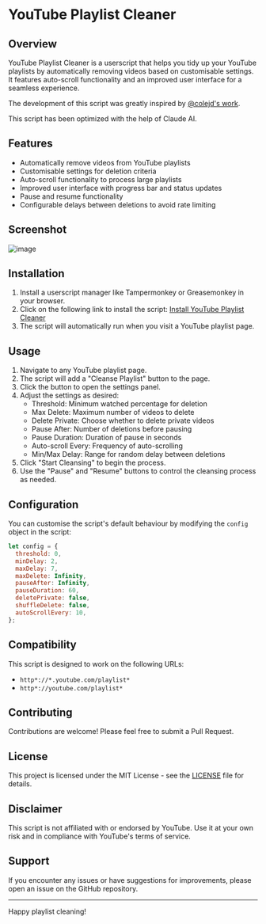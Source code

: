 # YouTube Playlist Cleaner

## Overview

YouTube Playlist Cleaner is a userscript that helps you tidy up your YouTube playlists by automatically removing videos based on customisable settings. 
It features auto-scroll functionality and an improved user interface for a seamless experience.

The development of this script was greatly inspired by [@colejd's work](https://gist.github.com/astamicu/eb351ce10451f1a51b71a1287d36880f?permalink_comment_id=4489588#gistcomment-4489588).

This script has been optimized with the help of Claude AI.

## Features

- Automatically remove videos from YouTube playlists
- Customisable settings for deletion criteria
- Auto-scroll functionality to process large playlists
- Improved user interface with progress bar and status updates
- Pause and resume functionality
- Configurable delays between deletions to avoid rate limiting

## Screenshot

![image](https://github.com/user-attachments/assets/48dd8e03-d608-4a87-9dd6-3f67e3c77e15)

## Installation

1. Install a userscript manager like Tampermonkey or Greasemonkey in your browser.
2. Click on the following link to install the script: [Install YouTube Playlist Cleaner](https://github.com/John-nata/YT-Playlist-Cleaner/raw/main/YT-playlist-cleaner.js)
3. The script will automatically run when you visit a YouTube playlist page.

## Usage

1. Navigate to any YouTube playlist page.
2. The script will add a "Cleanse Playlist" button to the page.
3. Click the button to open the settings panel.
4. Adjust the settings as desired:
   - Threshold: Minimum watched percentage for deletion
   - Max Delete: Maximum number of videos to delete
   - Delete Private: Choose whether to delete private videos
   - Pause After: Number of deletions before pausing
   - Pause Duration: Duration of pause in seconds
   - Auto-scroll Every: Frequency of auto-scrolling
   - Min/Max Delay: Range for random delay between deletions
5. Click "Start Cleansing" to begin the process.
6. Use the "Pause" and "Resume" buttons to control the cleansing process as needed.

## Configuration

You can customise the script's default behaviour by modifying the `config` object in the script:

```javascript
let config = {
  threshold: 0,
  minDelay: 2,
  maxDelay: 7,
  maxDelete: Infinity,
  pauseAfter: Infinity,
  pauseDuration: 60,
  deletePrivate: false,
  shuffleDelete: false,
  autoScrollEvery: 10,
};
```

## Compatibility

This script is designed to work on the following URLs:
- `http*://*.youtube.com/playlist*`
- `http*://youtube.com/playlist*`

## Contributing

Contributions are welcome! Please feel free to submit a Pull Request.

## License

This project is licensed under the MIT License - see the [LICENSE](LICENSE) file for details.

## Disclaimer

This script is not affiliated with or endorsed by YouTube. Use it at your own risk and in compliance with YouTube's terms of service.

## Support

If you encounter any issues or have suggestions for improvements, please open an issue on the GitHub repository.

---

Happy playlist cleaning!
